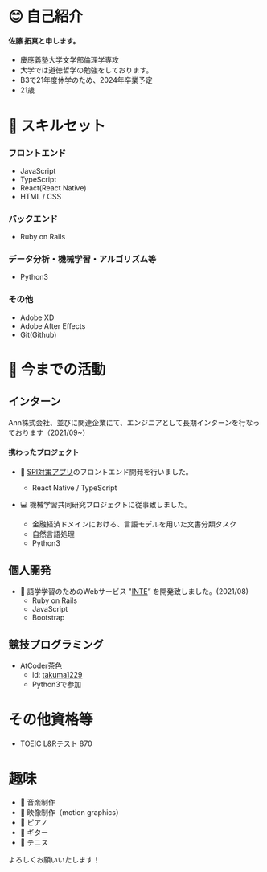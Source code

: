 # :blush: 自己紹介
#### 佐藤 拓真と申します。
- 慶應義塾大学文学部倫理学専攻
- 大学では道徳哲学の勉強をしております。
- B3で21年度休学のため、2024年卒業予定
- 21歳

# :wrench: スキルセット
### フロントエンド
- JavaScript
- TypeScript
- React(React Native)
- HTML / CSS

### バックエンド
- Ruby on Rails

### データ分析・機械学習・アルゴリズム等
- Python3

### その他
- Adobe XD
- Adobe After Effects
- Git(Github)

# :muscle: 今までの活動
## インターン
Ann株式会社、並びに関連企業にて、エンジニアとして長期インターンを行なっております（2021/09~）

#### 携わったプロジェクト
- :iphone: [SPI対策アプリ](https://apps.apple.com/jp/app/spi%E5%AF%BE%E7%AD%96-web-%E3%83%9A%E3%83%BC%E3%83%91%E3%83%BC%E3%83%86%E3%82%B9%E3%83%88-%E5%B0%B1%E6%B4%BB%E5%AF%BE%E7%AD%96%E5%95%8F%E9%A1%8C%E9%9B%86/id1594343044)のフロントエンド開発を行いました。  
    - React Native / TypeScript
    
- :computer: 機械学習共同研究プロジェクトに従事致しました。
    - 金融経済ドメインにおける、言語モデルを用いた文書分類タスク
    - 自然言語処理
    - Python3

## 個人開発
- :speech_balloon: 語学学習のためのWebサービス "[INTE](https://protected-island-35085.herokuapp.com/static_pages/japanese )” を開発致しました。(2021/08)
    - Ruby on Rails
    - JavaScript
    - Bootstrap

## 競技プログラミング
- AtCoder茶色 
    - id: [takuma1229](https://atcoder.jp/users/takuma1229)
    - Python3で参加

# その他資格等
- TOEIC L&Rテスト 870

# 趣味
- :musical_score: 音楽制作
- :movie_camera: 映像制作（motion graphics）
- :musical_keyboard: ピアノ
- :guitar: ギター
- :tennis: テニス



よろしくお願いいたします！
